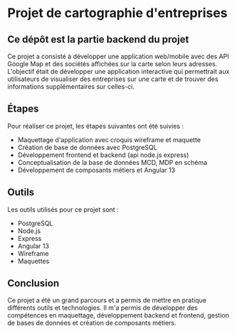 
# Projet de cartographie d'entreprises

## Ce dépôt est la partie backend du projet

Ce projet a consisté à développer une application web/mobile avec des API Google Map et des sociétés affichées sur la carte selon leurs adresses. L'objectif était de développer une application interactive qui permettrait aux utilisateurs de visualiser des entreprises sur une carte et de trouver des informations supplémentaires sur celles-ci. 

## Étapes

Pour réaliser ce projet, les étapes suivantes ont été suivies : 

- Maquettage d'application avec croquis wireframe et maquette
- Création de base de données avec PostgreSQL
- Développement frontend et backend (api node.js express)
- Conceptualisation de la base de données MCD, MDP en schéma
- Développement de composants métiers et Angular 13

## Outils

Les outils utilisés pour ce projet sont : 

- PostgreSQL 
- Node.js 
- Express 
- Angular 13 
- Wireframe 
- Maquettes 

## Conclusion

Ce projet a été un grand parcours et a permis de mettre en pratique différents outils et technologies. Il m'a permis de développer des compétences en maquettage, développement backend et frontend, gestion de bases de données et création de composants métiers.
